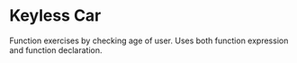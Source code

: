 # Keyless Car

Function exercises by checking age of user. Uses both function expression and function declaration.